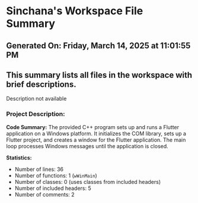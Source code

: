 # Sinchana's Workspace File Summary
## Generated On: Friday, March 14, 2025 at 11:01:55 PM
This summary lists all files in the workspace with brief descriptions.
---
Description not available 
### Project Description:
 **Code Summary:**
The provided C++ program sets up and runs a Flutter application on a Windows platform. It initializes the COM library, sets up a Flutter project, and creates a window for the Flutter application. The main loop processes Windows messages until the application is closed.

**Statistics:**
- Number of lines: 36
- Number of functions: 1 (`wWinMain`)
- Number of classes: 0 (uses classes from included headers)
- Number of included headers: 5
- Number of comments: 2

